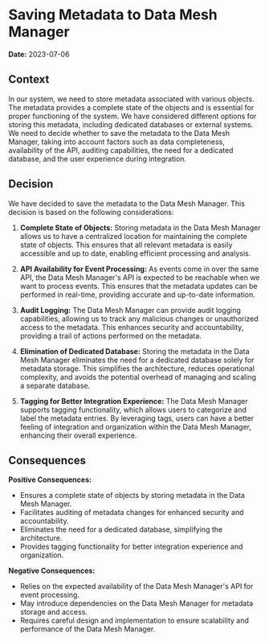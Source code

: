 # Saving Metadata to Data Mesh Manager

**Date:** 2023-07-06

## Context

In our system, we need to store metadata associated with various objects. The metadata provides a complete state of the objects and is essential for proper functioning of the system. We have considered different options for storing this metadata, including dedicated databases or external systems. We need to decide whether to save the metadata to the Data Mesh Manager, taking into account factors such as data completeness, availability of the API, auditing capabilities, the need for a dedicated database, and the user experience during integration.

## Decision

We have decided to save the metadata to the Data Mesh Manager. This decision is based on the following considerations:

1. **Complete State of Objects:** Storing metadata in the Data Mesh Manager allows us to have a centralized location for maintaining the complete state of objects. This ensures that all relevant metadata is easily accessible and up to date, enabling efficient processing and analysis.

2. **API Availability for Event Processing:** As events come in over the same API, the Data Mesh Manager's API is expected to be reachable when we want to process events. This ensures that the metadata updates can be performed in real-time, providing accurate and up-to-date information.

3. **Audit Logging:** The Data Mesh Manager can provide audit logging capabilities, allowing us to track any malicious changes or unauthorized access to the metadata. This enhances security and accountability, providing a trail of actions performed on the metadata.

4. **Elimination of Dedicated Database:** Storing the metadata in the Data Mesh Manager eliminates the need for a dedicated database solely for metadata storage. This simplifies the architecture, reduces operational complexity, and avoids the potential overhead of managing and scaling a separate database.

5. **Tagging for Better Integration Experience:** The Data Mesh Manager supports tagging functionality, which allows users to categorize and label the metadata entries. By leveraging tags, users can have a better feeling of integration and organization within the Data Mesh Manager, enhancing their overall experience.

## Consequences

**Positive Consequences:**
- Ensures a complete state of objects by storing metadata in the Data Mesh Manager.
- Facilitates auditing of metadata changes for enhanced security and accountability.
- Eliminates the need for a dedicated database, simplifying the architecture.
- Provides tagging functionality for better integration experience and organization.

**Negative Consequences:**
- Relies on the expected availability of the Data Mesh Manager's API for event processing.
- May introduce dependencies on the Data Mesh Manager for metadata storage and access.
- Requires careful design and implementation to ensure scalability and performance of the Data Mesh Manager.

